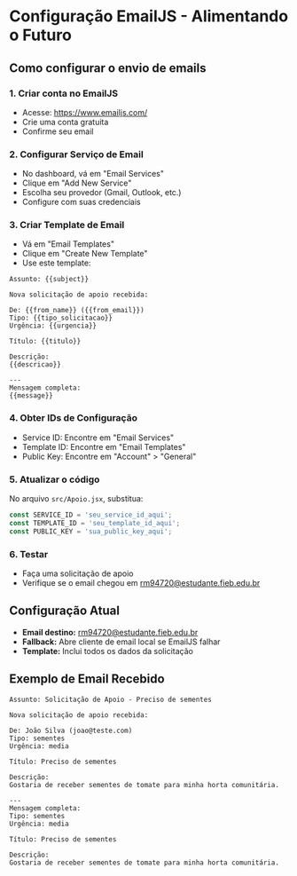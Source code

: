 # Configuração EmailJS - Alimentando o Futuro

## Como configurar o envio de emails

### 1. Criar conta no EmailJS
- Acesse: https://www.emailjs.com/
- Crie uma conta gratuita
- Confirme seu email

### 2. Configurar Serviço de Email
- No dashboard, vá em "Email Services"
- Clique em "Add New Service"
- Escolha seu provedor (Gmail, Outlook, etc.)
- Configure com suas credenciais

### 3. Criar Template de Email
- Vá em "Email Templates"
- Clique em "Create New Template"
- Use este template:

```
Assunto: {{subject}}

Nova solicitação de apoio recebida:

De: {{from_name}} ({{from_email}})
Tipo: {{tipo_solicitacao}}
Urgência: {{urgencia}}

Título: {{titulo}}

Descrição:
{{descricao}}

---
Mensagem completa:
{{message}}
```

### 4. Obter IDs de Configuração
- Service ID: Encontre em "Email Services"
- Template ID: Encontre em "Email Templates"
- Public Key: Encontre em "Account" > "General"

### 5. Atualizar o código
No arquivo `src/Apoio.jsx`, substitua:

```javascript
const SERVICE_ID = 'seu_service_id_aqui';
const TEMPLATE_ID = 'seu_template_id_aqui';
const PUBLIC_KEY = 'sua_public_key_aqui';
```

### 6. Testar
- Faça uma solicitação de apoio
- Verifique se o email chegou em rm94720@estudante.fieb.edu.br

## Configuração Atual
- **Email destino:** rm94720@estudante.fieb.edu.br
- **Fallback:** Abre cliente de email local se EmailJS falhar
- **Template:** Inclui todos os dados da solicitação

## Exemplo de Email Recebido
```
Assunto: Solicitação de Apoio - Preciso de sementes

Nova solicitação de apoio recebida:

De: João Silva (joao@teste.com)
Tipo: sementes
Urgência: media

Título: Preciso de sementes

Descrição:
Gostaria de receber sementes de tomate para minha horta comunitária.

---
Mensagem completa:
Tipo: sementes
Urgência: media

Título: Preciso de sementes

Descrição:
Gostaria de receber sementes de tomate para minha horta comunitária.
```